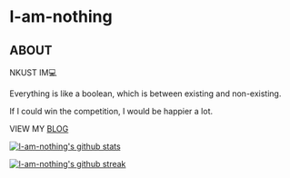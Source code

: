 # I-am-nothing

## ABOUT

NKUST IM💻

Everything is like a boolean, which is between existing and non-existing.

If I could win the competition, I would be happier a lot.

VIEW MY [BLOG](https://i-am-nothing.github.io)


[![I-am-nothing's github stats](https://github-readme-stats.vercel.app/api?username=I-am-nothing&theme=blue-green&hide_border=true&layout=compact)](https://github.com/anuraghazra/github-readme-stats)

[![I-am-nothing's github streak](https://github-readme-streak-stats.herokuapp.com/?user=I-am-nothing&theme=blue-green&hide_border=true&layout=compact)](https://github.com/DenverCoder1/github-readme-streak-stats)
